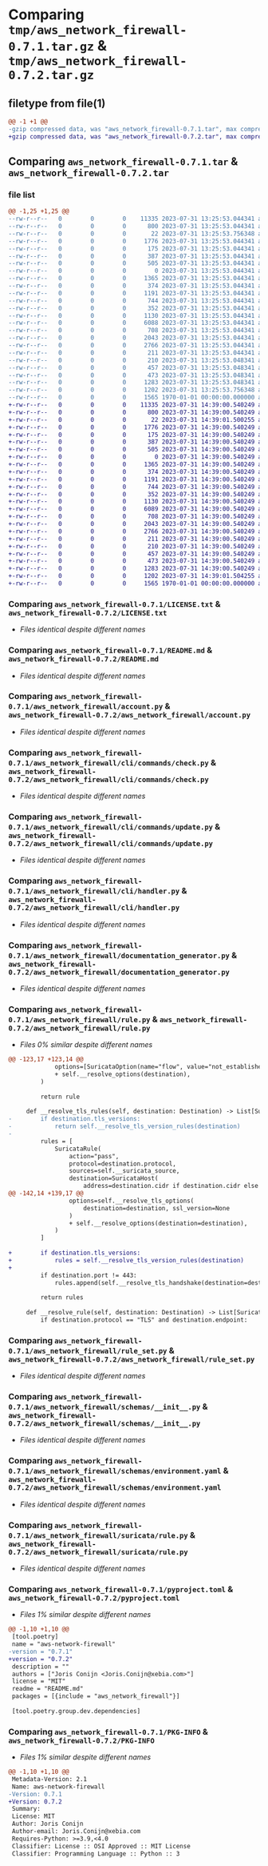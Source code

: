 # Comparing `tmp/aws_network_firewall-0.7.1.tar.gz` & `tmp/aws_network_firewall-0.7.2.tar.gz`

## filetype from file(1)

```diff
@@ -1 +1 @@
-gzip compressed data, was "aws_network_firewall-0.7.1.tar", max compression
+gzip compressed data, was "aws_network_firewall-0.7.2.tar", max compression
```

## Comparing `aws_network_firewall-0.7.1.tar` & `aws_network_firewall-0.7.2.tar`

### file list

```diff
@@ -1,25 +1,25 @@
--rw-r--r--   0        0        0    11335 2023-07-31 13:25:53.044341 aws_network_firewall-0.7.1/LICENSE.txt
--rw-r--r--   0        0        0      800 2023-07-31 13:25:53.044341 aws_network_firewall-0.7.1/README.md
--rw-r--r--   0        0        0       22 2023-07-31 13:25:53.756348 aws_network_firewall-0.7.1/aws_network_firewall/__init__.py
--rw-r--r--   0        0        0     1776 2023-07-31 13:25:53.044341 aws_network_firewall-0.7.1/aws_network_firewall/account.py
--rw-r--r--   0        0        0      175 2023-07-31 13:25:53.044341 aws_network_firewall-0.7.1/aws_network_firewall/cidr_range.py
--rw-r--r--   0        0        0      387 2023-07-31 13:25:53.044341 aws_network_firewall-0.7.1/aws_network_firewall/cidr_ranges.py
--rw-r--r--   0        0        0      505 2023-07-31 13:25:53.044341 aws_network_firewall-0.7.1/aws_network_firewall/cli/__init__.py
--rw-r--r--   0        0        0        0 2023-07-31 13:25:53.044341 aws_network_firewall-0.7.1/aws_network_firewall/cli/commands/__init__.py
--rw-r--r--   0        0        0     1365 2023-07-31 13:25:53.044341 aws_network_firewall-0.7.1/aws_network_firewall/cli/commands/check.py
--rw-r--r--   0        0        0      374 2023-07-31 13:25:53.044341 aws_network_firewall-0.7.1/aws_network_firewall/cli/commands/docs.py
--rw-r--r--   0        0        0     1191 2023-07-31 13:25:53.044341 aws_network_firewall-0.7.1/aws_network_firewall/cli/commands/update.py
--rw-r--r--   0        0        0      744 2023-07-31 13:25:53.044341 aws_network_firewall-0.7.1/aws_network_firewall/cli/handler.py
--rw-r--r--   0        0        0      352 2023-07-31 13:25:53.044341 aws_network_firewall-0.7.1/aws_network_firewall/destination.py
--rw-r--r--   0        0        0     1130 2023-07-31 13:25:53.044341 aws_network_firewall-0.7.1/aws_network_firewall/documentation_generator.py
--rw-r--r--   0        0        0     6088 2023-07-31 13:25:53.044341 aws_network_firewall-0.7.1/aws_network_firewall/rule.py
--rw-r--r--   0        0        0      708 2023-07-31 13:25:53.044341 aws_network_firewall-0.7.1/aws_network_firewall/rule_set.py
--rw-r--r--   0        0        0     2043 2023-07-31 13:25:53.044341 aws_network_firewall-0.7.1/aws_network_firewall/schemas/__init__.py
--rw-r--r--   0        0        0     2766 2023-07-31 13:25:53.044341 aws_network_firewall-0.7.1/aws_network_firewall/schemas/environment.yaml
--rw-r--r--   0        0        0      211 2023-07-31 13:25:53.044341 aws_network_firewall-0.7.1/aws_network_firewall/source.py
--rw-r--r--   0        0        0      210 2023-07-31 13:25:53.048341 aws_network_firewall-0.7.1/aws_network_firewall/suricata/__init__.py
--rw-r--r--   0        0        0      457 2023-07-31 13:25:53.048341 aws_network_firewall-0.7.1/aws_network_firewall/suricata/host.py
--rw-r--r--   0        0        0      473 2023-07-31 13:25:53.048341 aws_network_firewall-0.7.1/aws_network_firewall/suricata/option.py
--rw-r--r--   0        0        0     1283 2023-07-31 13:25:53.048341 aws_network_firewall-0.7.1/aws_network_firewall/suricata/rule.py
--rw-r--r--   0        0        0     1202 2023-07-31 13:25:53.756348 aws_network_firewall-0.7.1/pyproject.toml
--rw-r--r--   0        0        0     1565 1970-01-01 00:00:00.000000 aws_network_firewall-0.7.1/PKG-INFO
+-rw-r--r--   0        0        0    11335 2023-07-31 14:39:00.540249 aws_network_firewall-0.7.2/LICENSE.txt
+-rw-r--r--   0        0        0      800 2023-07-31 14:39:00.540249 aws_network_firewall-0.7.2/README.md
+-rw-r--r--   0        0        0       22 2023-07-31 14:39:01.500255 aws_network_firewall-0.7.2/aws_network_firewall/__init__.py
+-rw-r--r--   0        0        0     1776 2023-07-31 14:39:00.540249 aws_network_firewall-0.7.2/aws_network_firewall/account.py
+-rw-r--r--   0        0        0      175 2023-07-31 14:39:00.540249 aws_network_firewall-0.7.2/aws_network_firewall/cidr_range.py
+-rw-r--r--   0        0        0      387 2023-07-31 14:39:00.540249 aws_network_firewall-0.7.2/aws_network_firewall/cidr_ranges.py
+-rw-r--r--   0        0        0      505 2023-07-31 14:39:00.540249 aws_network_firewall-0.7.2/aws_network_firewall/cli/__init__.py
+-rw-r--r--   0        0        0        0 2023-07-31 14:39:00.540249 aws_network_firewall-0.7.2/aws_network_firewall/cli/commands/__init__.py
+-rw-r--r--   0        0        0     1365 2023-07-31 14:39:00.540249 aws_network_firewall-0.7.2/aws_network_firewall/cli/commands/check.py
+-rw-r--r--   0        0        0      374 2023-07-31 14:39:00.540249 aws_network_firewall-0.7.2/aws_network_firewall/cli/commands/docs.py
+-rw-r--r--   0        0        0     1191 2023-07-31 14:39:00.540249 aws_network_firewall-0.7.2/aws_network_firewall/cli/commands/update.py
+-rw-r--r--   0        0        0      744 2023-07-31 14:39:00.540249 aws_network_firewall-0.7.2/aws_network_firewall/cli/handler.py
+-rw-r--r--   0        0        0      352 2023-07-31 14:39:00.540249 aws_network_firewall-0.7.2/aws_network_firewall/destination.py
+-rw-r--r--   0        0        0     1130 2023-07-31 14:39:00.540249 aws_network_firewall-0.7.2/aws_network_firewall/documentation_generator.py
+-rw-r--r--   0        0        0     6089 2023-07-31 14:39:00.540249 aws_network_firewall-0.7.2/aws_network_firewall/rule.py
+-rw-r--r--   0        0        0      708 2023-07-31 14:39:00.540249 aws_network_firewall-0.7.2/aws_network_firewall/rule_set.py
+-rw-r--r--   0        0        0     2043 2023-07-31 14:39:00.540249 aws_network_firewall-0.7.2/aws_network_firewall/schemas/__init__.py
+-rw-r--r--   0        0        0     2766 2023-07-31 14:39:00.540249 aws_network_firewall-0.7.2/aws_network_firewall/schemas/environment.yaml
+-rw-r--r--   0        0        0      211 2023-07-31 14:39:00.540249 aws_network_firewall-0.7.2/aws_network_firewall/source.py
+-rw-r--r--   0        0        0      210 2023-07-31 14:39:00.540249 aws_network_firewall-0.7.2/aws_network_firewall/suricata/__init__.py
+-rw-r--r--   0        0        0      457 2023-07-31 14:39:00.540249 aws_network_firewall-0.7.2/aws_network_firewall/suricata/host.py
+-rw-r--r--   0        0        0      473 2023-07-31 14:39:00.540249 aws_network_firewall-0.7.2/aws_network_firewall/suricata/option.py
+-rw-r--r--   0        0        0     1283 2023-07-31 14:39:00.540249 aws_network_firewall-0.7.2/aws_network_firewall/suricata/rule.py
+-rw-r--r--   0        0        0     1202 2023-07-31 14:39:01.504255 aws_network_firewall-0.7.2/pyproject.toml
+-rw-r--r--   0        0        0     1565 1970-01-01 00:00:00.000000 aws_network_firewall-0.7.2/PKG-INFO
```

### Comparing `aws_network_firewall-0.7.1/LICENSE.txt` & `aws_network_firewall-0.7.2/LICENSE.txt`

 * *Files identical despite different names*

### Comparing `aws_network_firewall-0.7.1/README.md` & `aws_network_firewall-0.7.2/README.md`

 * *Files identical despite different names*

### Comparing `aws_network_firewall-0.7.1/aws_network_firewall/account.py` & `aws_network_firewall-0.7.2/aws_network_firewall/account.py`

 * *Files identical despite different names*

### Comparing `aws_network_firewall-0.7.1/aws_network_firewall/cli/commands/check.py` & `aws_network_firewall-0.7.2/aws_network_firewall/cli/commands/check.py`

 * *Files identical despite different names*

### Comparing `aws_network_firewall-0.7.1/aws_network_firewall/cli/commands/update.py` & `aws_network_firewall-0.7.2/aws_network_firewall/cli/commands/update.py`

 * *Files identical despite different names*

### Comparing `aws_network_firewall-0.7.1/aws_network_firewall/cli/handler.py` & `aws_network_firewall-0.7.2/aws_network_firewall/cli/handler.py`

 * *Files identical despite different names*

### Comparing `aws_network_firewall-0.7.1/aws_network_firewall/documentation_generator.py` & `aws_network_firewall-0.7.2/aws_network_firewall/documentation_generator.py`

 * *Files identical despite different names*

### Comparing `aws_network_firewall-0.7.1/aws_network_firewall/rule.py` & `aws_network_firewall-0.7.2/aws_network_firewall/rule.py`

 * *Files 0% similar despite different names*

```diff
@@ -123,17 +123,14 @@
             options=[SuricataOption(name="flow", value="not_established")]
             + self.__resolve_options(destination),
         )
 
         return rule
 
     def __resolve_tls_rules(self, destination: Destination) -> List[SuricataRule]:
-        if destination.tls_versions:
-            return self.__resolve_tls_version_rules(destination)
-
         rules = [
             SuricataRule(
                 action="pass",
                 protocol=destination.protocol,
                 sources=self.__suricata_source,
                 destination=SuricataHost(
                     address=destination.cidr if destination.cidr else "",
@@ -142,14 +139,17 @@
                 options=self.__resolve_tls_options(
                     destination=destination, ssl_version=None
                 )
                 + self.__resolve_options(destination=destination),
             )
         ]
 
+        if destination.tls_versions:
+            rules = self.__resolve_tls_version_rules(destination)
+
         if destination.port != 443:
             rules.append(self.__resolve_tls_handshake(destination=destination))
 
         return rules
 
     def __resolve_rule(self, destination: Destination) -> List[SuricataRule]:
         if destination.protocol == "TLS" and destination.endpoint:
```

### Comparing `aws_network_firewall-0.7.1/aws_network_firewall/rule_set.py` & `aws_network_firewall-0.7.2/aws_network_firewall/rule_set.py`

 * *Files identical despite different names*

### Comparing `aws_network_firewall-0.7.1/aws_network_firewall/schemas/__init__.py` & `aws_network_firewall-0.7.2/aws_network_firewall/schemas/__init__.py`

 * *Files identical despite different names*

### Comparing `aws_network_firewall-0.7.1/aws_network_firewall/schemas/environment.yaml` & `aws_network_firewall-0.7.2/aws_network_firewall/schemas/environment.yaml`

 * *Files identical despite different names*

### Comparing `aws_network_firewall-0.7.1/aws_network_firewall/suricata/rule.py` & `aws_network_firewall-0.7.2/aws_network_firewall/suricata/rule.py`

 * *Files identical despite different names*

### Comparing `aws_network_firewall-0.7.1/pyproject.toml` & `aws_network_firewall-0.7.2/pyproject.toml`

 * *Files 1% similar despite different names*

```diff
@@ -1,10 +1,10 @@
 [tool.poetry]
 name = "aws-network-firewall"
-version = "0.7.1"
+version = "0.7.2"
 description = ""
 authors = ["Joris Conijn <Joris.Conijn@xebia.com>"]
 license = "MIT"
 readme = "README.md"
 packages = [{include = "aws_network_firewall"}]
 
 [tool.poetry.group.dev.dependencies]
```

### Comparing `aws_network_firewall-0.7.1/PKG-INFO` & `aws_network_firewall-0.7.2/PKG-INFO`

 * *Files 1% similar despite different names*

```diff
@@ -1,10 +1,10 @@
 Metadata-Version: 2.1
 Name: aws-network-firewall
-Version: 0.7.1
+Version: 0.7.2
 Summary: 
 License: MIT
 Author: Joris Conijn
 Author-email: Joris.Conijn@xebia.com
 Requires-Python: >=3.9,<4.0
 Classifier: License :: OSI Approved :: MIT License
 Classifier: Programming Language :: Python :: 3
```

